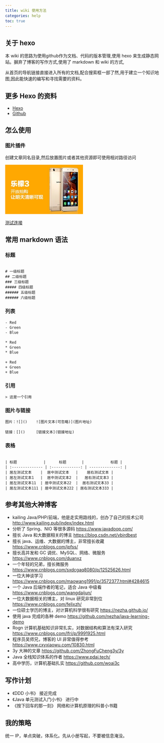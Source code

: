 ```yaml
---
title: wiki 使用方法
categories: help
toc: true
---
```


## 关于 hexo 

本 wiki 的思路为使用github作为文档、代码的版本管理,使用 hexo 来生成静态网站。摒弃了博客的写作方式,使用了 markdown 和 wiki 的方式,

从首页的导航链接直接进入所有的文档,配合搜索框一部了然,用于建立一个知识地图,因此能快速的编写和寻找需要的资料。

## 更多 Hexo 的资料

- [Hexo](https://hexo.io/)
- [Github](https://github.com)

## 怎么使用

### 图片插件

创建文章同名目录,然后放置图片或者其他资源即可使用相对路径访问

![](how-to-use-this-wiki/05a4c81a-8793-4baa-92a1-94b28aece873.jpg)


[测试连接](hello-world.md)


## 常用 markdown 语法

### 标题

```

# 一级标题
## 二级标题
### 三级标题
##### 四级标题
###### 五级标题
###### 六级标题

```


### 列表

```
- Red
- Green
- Blue

* Red
* Green
* Blue

+ Red
+ Green
+ Blue

```


### 引用

```
> 这是一个引用

```

### 图片与链接

```
图片：![]()    ![图片文本(可忽略)](图片地址)

链接：[]()     [链接文本](链接地址)

```

### 表格

```

| 标题            |      标题       |            标题 |
| :-------------- | :-------------: | --------------: |
| 居左测试文本    |  居中测试文本   |    居右测试文本 |
| 居左测试文本1   |  居中测试文本2  |   居右测试文本3 |
| 居左测试文本11  | 居中测试文本22  |  居右测试文本33 |
| 居左测试文本111 | 居中测试文本222 | 居右测试文本333 |

```



## 参考其他大神博客

- kailing  Java/PHP/前端，他是走实用路线的，创办了自己的技术公司 http://www.kailing.pub/index/index.html
- 分析了 Spring、NIO 等很多源码 https://www.javadoop.com/
- 擅长 Java 和大数据相关的博主 https://blog.csdn.net/vbirdbest
- 擅长 java、运维、大数据的博主，非常擅长收藏 https://www.cnblogs.com/jpfss/
- 擅长高并发和 GC 调优、MySQL、网络、微服务  https://www.cnblogs.com/duanxz
- 一个年轻的兄弟，擅长微服务 https://www.cnblogs.com/sxdcgaq8080/p/12525626.html
- 一位大神谈学习 https://www.cnblogs.com/maowang1991/p/3572377.html#4284615
- 一个 Java 后端作者的笔记，适合 Java 中级看 https://www.cnblogs.com/wangdaijun/
- 一位大数据相关的博主，对 linux 研究非常到位 https://www.cnblogs.com/felixzh/
- 一位硕士学历的博主，对计算机科学很有研究 https://nezha.github.io/
- 使用 java 完成的各种 demo https://github.com/nezha/java-learning-demo
- Rogn 计算机基础知识非常扎实，对数据结构和算法有深入研究 https://www.cnblogs.com/lfri/p/9991925.html
- 程序员吴师兄，博客的 UI 非常值得参考 https://www.cxyxiaowu.com/10830.html
- 3y 大神的文章 https://github.com/ZhongFuCheng3y/3y
- Java 全栈知识体系的作者 https://www.pdai.tech/
- 高中学历，计算机基础扎实 https://github.com/woai3c



## 写作计划

- 《DDD 小书》 接近完成
- 《Java 单元测试入门小书》 进行中
- 《按下回车的那一刻》 网络和计算机原理的科普小书籍



## 我的策略



统一 IP，单点突破，体系化。先从小册写起，不要被信息淹没。



